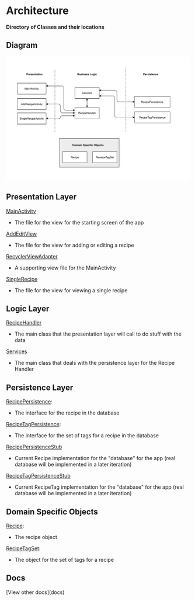 # Architecture

**Directory of Classes and their locations**

## Diagram

![architecture](architecture.jpg)

## Presentation Layer
[MainActivity](https://code.cs.umanitoba.ca/comp3350-summer2019/cook-eBook/blob/master/app/src/main/java/com/cook_ebook/presentation/MainActivity.java)
- The file for the view for the starting screen of the app

[AddEditView](https://code.cs.umanitoba.ca/comp3350-summer2019/cook-eBook/blob/master/app/src/main/java/com/cook_ebook/presentation/AddEditView.java)
- The file for the view for adding or editing a recipe

[RecyclerViewAdapter](https://code.cs.umanitoba.ca/comp3350-summer2019/cook-eBook/blob/master/app/src/main/java/com/cook_ebook/presentation/RecyclerViewAdapter.java)
- A supporting view file for the MainActivity

[SingleRecipe](https://code.cs.umanitoba.ca/comp3350-summer2019/cook-eBook/blob/master/app/src/main/java/com/cook_ebook/presentation/SingleRecipe.java)
- The file for the view for viewing a single recipe

## Logic Layer
[RecipeHandler](https://code.cs.umanitoba.ca/comp3350-summer2019/cook-eBook/blob/master/app/src/main/java/com/cook_ebook/logic/RecipeHandler.java)
- The main class that the presentation layer will call to do stuff with the data

[Services](https://code.cs.umanitoba.ca/comp3350-summer2019/cook-eBook/blob/master/app/src/main/java/com/cook_ebook/logic/Services.java)
- The main class that deals with the persistence layer for the Recipe Handler

## Persistence Layer
[RecipePersistence](https://code.cs.umanitoba.ca/comp3350-summer2019/cook-eBook/blob/master/app/src/main/java/com/cook_ebook/persistence/RecipePersistence.java):
- The interface for the recipe in the database

[RecipeTagPersistence](https://code.cs.umanitoba.ca/comp3350-summer2019/cook-eBook/blob/master/app/src/main/java/com/cook_ebook/persistence/RecipeTagPersistence.java):
- The interface for the set of tags for a recipe in the database

[RecipePersistenceStub](https://code.cs.umanitoba.ca/comp3350-summer2019/cook-eBook/blob/master/app/src/main/java/com/cook_ebook/persistence/stubs/RecipePersistenceStub.java)
- Current Recipe implementation for the "database" for the app (real database will be implemented in a later iteration)

[RecipeTagPersistenceStub](https://code.cs.umanitoba.ca/comp3350-summer2019/cook-eBook/blob/master/app/src/main/java/com/cook_ebook/persistence/stubs/RecipeTagPersistenceStub.java)
- Current RecipeTag implementation for the "database" for the app (real database will be implemented in a later iteration)

## Domain Specific Objects
[Recipe](https://code.cs.umanitoba.ca/comp3350-summer2019/cook-eBook/blob/master/app/src/main/java/com/cook_ebook/objects/Recipe.java):
- The recipe object

[RecipeTagSet](https://code.cs.umanitoba.ca/comp3350-summer2019/cook-eBook/blob/master/app/src/main/java/com/cook_ebook/objects/RecipeTagSet.java):
- The object for the set of tags for a recipe

## Docs

[View other docs](docs\)